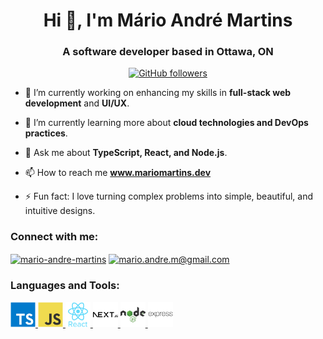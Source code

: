 <!-- <p align="left"> <img src="https://komarev.com/ghpvc/?username=marandmart&label=Profile%20views&color=0e75b6&style=flat" alt="marandmart" /> </p> -->
<!-- <p>&nbsp;<img align="center" src="https://github-readme-stats.vercel.app/api?username=marandmart&show_icons=true&locale=en" alt="marandmart" /></p> -->

<h1 align="center">Hi 👋, I'm Mário André Martins</h1>
<h3 align="center">A software developer based in Ottawa, ON</h3>

<p align="center">
  <a href="https://github.com/marandmart">
    <img src="https://img.shields.io/github/followers/marandmart?style=social" alt="GitHub followers">
  </a>
</p>

- 🔭 I’m currently working on enhancing my skills in **full-stack web development** and **UI/UX**.

- 🌱 I’m currently learning more about **cloud technologies and DevOps practices**.

- 💬 Ask me about **TypeScript, React, and Node.js**.

- 📫 How to reach me **www.mariomartins.dev**

- ⚡ Fun fact: I love turning complex problems into simple, beautiful, and intuitive designs.

<h3 align="left">Connect with me:</h3>
<p align="left">
<a href="https://linkedin.com/in/mario-andre-martins" target="blank"><img align="center" src="https://raw.githubusercontent.com/rahuldkjain/github-profile-readme-generator/master/src/images/icons/Social/linked-in-alt.svg" alt="mario-andre-martins" height="30" width="40" /></a>
<a href="mailto:mario.andre.m@gmail.com" target="blank"><img align="center" src="https://upload.wikimedia.org/wikipedia/commons/7/7e/Gmail_icon_%282020%29.svg" alt="mario.andre.m@gmail.com" height="30" width="40" /></a>
</p>

<h3 align="left">Languages and Tools:</h3>
<p align="left">
    <a href="https://www.typescriptlang.org/" target="_blank" rel="noreferrer">
        <img src="https://raw.githubusercontent.com/devicons/devicon/master/icons/typescript/typescript-original.svg" alt="typescript" width="40" height="40"/>
    </a>
    <a href="https://developer.mozilla.org/en-US/docs/Web/JavaScript" target="_blank" rel="noreferrer">
        <img src="https://raw.githubusercontent.com/devicons/devicon/master/icons/javascript/javascript-original.svg" alt="javascript" width="40" height="40"/>
    </a>
    <a href="https://reactjs.org/" target="_blank" rel="noreferrer">
        <img src="https://raw.githubusercontent.com/devicons/devicon/master/icons/react/react-original-wordmark.svg" alt="react" width="40" height="40"/>
    </a>
    <a href="https://nextjs.org/" target="_blank" rel="noreferrer">
        <img src="https://raw.githubusercontent.com/devicons/devicon/master/icons/nextjs/nextjs-original-wordmark.svg" alt="nextjs" width="40" height="40"/>
    </a>
    <a href="https://nodejs.org" target="_blank" rel="noreferrer">
        <img src="https://raw.githubusercontent.com/devicons/devicon/master/icons/nodejs/nodejs-original-wordmark.svg" alt="nodejs" width="40" height="40"/>
    </a>
    <a href="https://expressjs.com" target="_blank" rel="noreferrer">
        <img src="https://raw.githubusercontent.com/devicons/devicon/master/icons/express/express-original-wordmark.svg" alt="express" width="40" height="40"/>
    </a>
    <a href="https://www.docker.com/" target="_blank" rel="noreferrer">
        <img src="
